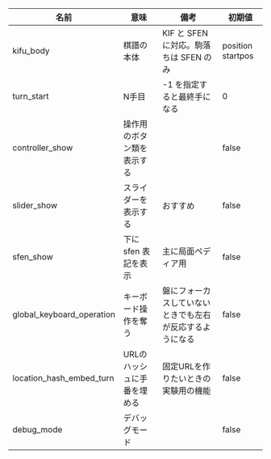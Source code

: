| 名前                       | 意味                        | 備考                                                 | 初期値     |
|----------------------------|-----------------------------|------------------------------------------------------|------------|
| kifu_body                  | 棋譜の本体                  | KIF と SFEN に対応。駒落ちは SFEN のみ | position startpos       |
| turn_start                 | N手目                       | -1 を指定すると最終手になる                                       | 0 |
| controller_show            | 操作用のボタン類を表示する            | | false |
| slider_show                | スライダーを表示する                  | おすすめ | false |
| sfen_show                  | 下に sfen 表記を表示                  | 主に局面ペディア用 | false |
| global_keyboard_operation  | キーボード操作を奪う        | 盤にフォーカスしていないときでも左右が反応するようになる   | false |
| location_hash_embed_turn   | URLのハッシュに手番を埋める | 固定URLを作りたいときの実験用の機能 | false |
| debug_mode                 | デバッグモード |  | false |
